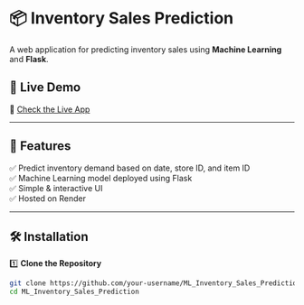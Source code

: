 # 📦 Inventory Sales Prediction

A web application for predicting inventory sales using **Machine Learning** and **Flask**.

## 🚀 Live Demo  
🔗 [Check the Live App](https://ml-inventory-sales-prediction.onrender.com)

---

## 📌 Features
✅ Predict inventory demand based on date, store ID, and item ID  
✅ Machine Learning model deployed using Flask  
✅ Simple & interactive UI  
✅ Hosted on Render  

---

## 🛠 Installation  

1️⃣ **Clone the Repository**
```bash
git clone https://github.com/your-username/ML_Inventory_Sales_Prediction.git
cd ML_Inventory_Sales_Prediction
